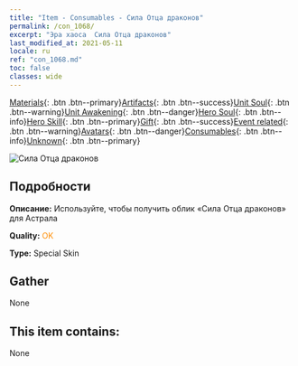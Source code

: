 ```yaml
---
title: "Item - Consumables - Сила Отца драконов"
permalink: /con_1068/
excerpt: "Эра хаоса  Сила Отца драконов"
last_modified_at: 2021-05-11
locale: ru
ref: "con_1068.md"
toc: false
classes: wide
---
```

 [Materials](/ItemsRU/){: .btn .btn--primary}[Artifacts](/ItemsRU/Artifacts/){: .btn .btn--success}[Unit Soul](/ItemsRU/UnitSoul/){: .btn .btn--warning}[Unit Awakening](/ItemsRU/UnitAwakening/){: .btn .btn--danger}[Hero Soul](/ItemsRU/HeroSoul/){: .btn .btn--info}[Hero Skill](/ItemsRU/HeroSkill/){: .btn .btn--primary}[Gift](/ItemsRU/Gift/){: .btn .btn--success}[Event related](/ItemsRU/Events/){: .btn .btn--warning}[Avatars](/ItemsRU/Avatars/){: .btn .btn--danger}[Consumables](/ItemsRU/Consumables/){: .btn .btn--info}[Unknown](/ItemsRU/Unknown/){: .btn .btn--primary}

 ![Сила Отца драконов](/images/h/h_Astral4.jpg)

## Подробности
 **Описание:** Используйте, чтобы получить облик «Сила Отца драконов» для Астрала

 **Quality:** <span style="color: #FF8C00">OK</span>

 **Type:** Special Skin

## Gather

  None

## This item contains:

  None

